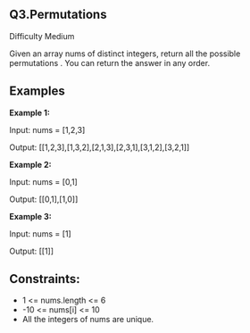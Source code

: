 **Q3.Permutations**
-
Difficulty  Medium

Given an array nums of distinct integers, return all the possible 
permutations
. You can return the answer in any order.

Examples
-
**Example 1:**

Input: nums = [1,2,3]

Output: [[1,2,3],[1,3,2],[2,1,3],[2,3,1],[3,1,2],[3,2,1]]

**Example 2:**

Input: nums = [0,1]

Output: [[0,1],[1,0]]

**Example 3:**

Input: nums = [1]

Output: [[1]]


Constraints:
-
- 1 <= nums.length <= 6
- -10 <= nums[i] <= 10
-  All the integers of nums are unique.
